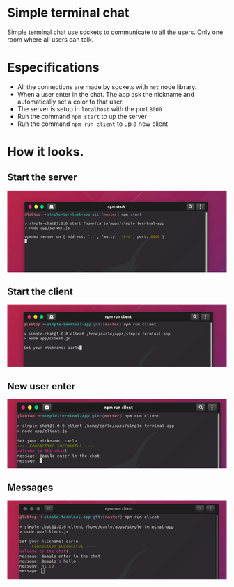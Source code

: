 # Simple terminal chat
Simple terminal chat use sockets to communicate to all the users. Only one room where all users can talk.

# Especifications
- All the connections are made by sockets with ```net``` node library.
- When a user enter in the chat. The app ask the nickname and automatically set a color to that user.
- The server is setup in ```localhost``` with the port ```8000```
- Run the command ```npm start``` to up the server
- Run the command ```npm run client``` to up a new client

# How it looks.
## Start the server
![start the server](https://github.com/carloalejandrosalas/simple-terminal-chat/blob/master/docs/images/start_server.png?raw=true)
## Start the client
![start the client](https://github.com/carloalejandrosalas/simple-terminal-chat/blob/master/docs/images/start_client.png?raw=true)
## New user enter
![new user enter](https://github.com/carloalejandrosalas/simple-terminal-chat/blob/master/docs/images/user_enter.png?raw=true)
## Messages
![chat](https://github.com/carloalejandrosalas/simple-terminal-chat/blob/master/docs/images/new_message.png?raw=true)
